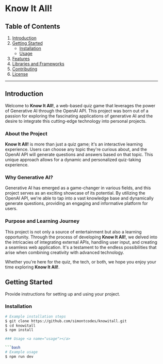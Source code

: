# Know It All!

## Table of Contents
1. [Introduction](#introduction)
2. [Getting Started](#getting-started)
    - [Installation](#installation)
    - [Usage](#usage)
3. [Features](#features)
4. [Libraries and Frameworks](#libraries-and-frameworks)
5. [Contributing](#contributing)
6. [License](#license)

---

## Introduction <a name="introduction"></a>

Welcome to **Know It All!**, a web-based quiz game that leverages the power of Generative AI through the OpenAI API. This project was born out of a passion for exploring the fascinating applications of generative AI and the desire to integrate this cutting-edge technology into personal projects.

### About the Project

**Know It All!** is more than just a quiz game; it's an interactive learning experience. Users can choose any topic they're curious about, and the OpenAI API will generate questions and answers based on that topic. This unique approach allows for a dynamic and personalized quiz-taking experience.

### Why Generative AI?

Generative AI has emerged as a game-changer in various fields, and this project serves as an exciting showcase of its potential. By utilizing the OpenAI API, we're able to tap into a vast knowledge base and dynamically generate questions, providing an engaging and informative platform for users.

### Purpose and Learning Journey

This project is not only a source of entertainment but also a learning opportunity. Through the process of developing **Know It All!**, we delved into the intricacies of integrating external APIs, handling user input, and creating a seamless web application. It's a testament to the endless possibilities that arise when combining creativity with advanced technology.

Whether you're here for the quiz, the tech, or both, we hope you enjoy your time exploring **Know It All!**.


## Getting Started <a name="getting-started"></a>

Provide instructions for setting up and using your project.

### Installation <a name="installation"></a>



```bash
# Example installation steps
$ git clone https://github.com/simontcodes/knowitall.git
$ cd knowitall
$ npm install

### Usage <a name="usage"></a>

```bash
# Example usage
$ npm run dev



